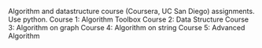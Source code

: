 Algorithm and datastructure course (Coursera, UC San Diego) assignments. Use python.
Course 1: Algorithm Toolbox
Course 2: Data Structure
Course 3: Algorithm on graph
Course 4: Algorithm on string
Course 5: Advanced Algorithm
